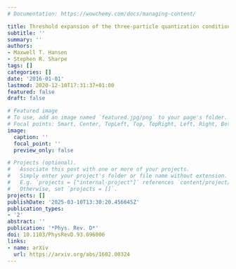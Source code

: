 ```yaml
---
# Documentation: https://wowchemy.com/docs/managing-content/

title: Threshold expansion of the three-particle quantization condition
subtitle: ''
summary: ''
authors:
- Maxwell T. Hansen
- Stephen R. Sharpe
tags: []
categories: []
date: '2016-01-01'
lastmod: 2020-12-10T17:31:37+01:00
featured: false
draft: false

# Featured image
# To use, add an image named `featured.jpg/png` to your page's folder.
# Focal points: Smart, Center, TopLeft, Top, TopRight, Left, Right, BottomLeft, Bottom, BottomRight.
image:
  caption: ''
  focal_point: ''
  preview_only: false

# Projects (optional).
#   Associate this post with one or more of your projects.
#   Simply enter your project's folder or file name without extension.
#   E.g. `projects = ["internal-project"]` references `content/project/deep-learning/index.md`.
#   Otherwise, set `projects = []`.
projects: []
publishDate: '2025-03-10T13:30:20.456645Z'
publication_types:
- '2'
abstract: ''
publication: '*Phys. Rev. D*'
doi: 10.1103/PhysRevD.93.096006
links:
- name: arXiv
  url: https://arxiv.org/abs/1602.00324
---
```

